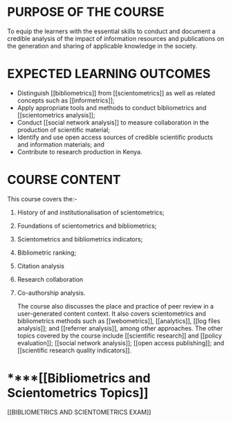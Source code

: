 # PURPOSE OF THE COURSE
To equip the learners with the essential skills to conduct and document a credible analysis of the impact of information resources and publications on the generation and sharing of applicable knowledge in the society. 

# EXPECTED LEARNING OUTCOMES

- Distinguish [[bibliometrics]] from [[scientometrics]] as well as related concepts such as [[informetrics]];
- Apply appropriate tools and methods to conduct bibliometrics and [[scientometrics analysis]];
- Conduct [[social network analysis]] to measure collaboration in the production of scientific material;
- Identify and use open access sources of credible scientific products and information materials; and
- Contribute to research production in Kenya.

# COURSE CONTENT
This course covers the:- 
1. History of and institutionalisation of scientometrics; 
2. Foundations of scientometrics and bibliometrics; 
3. Scientometrics and bibliometrics indicators;
4. Bibliometric ranking; 
5. Citation analysis
6. Research collaboration
7. Co-authorship analysis.
	
	The course also discusses the place and practice of peer review in a user-generated content context. It also covers scientometrics and bibliometrics methods such as [[webometrics]], [[analytics]], [[log files analysis]]; and [[referrer analysis]], among other approaches. The other topics covered by the course include [[scientific research]] and [[policy evaluation]]; [[social network analysis]]; [[open access publishing]]; and [[scientific research quality indicators]]. 


# ****[[Bibliometrics and Scientometrics Topics]]

[[BIBLIOMETRICS AND SCIENTOMETRICS EXAM]] 

